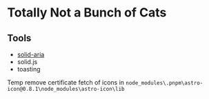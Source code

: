# Totally Not a Bunch of Cats

## Tools

* [solid-aria](https://github.com/solidjs-community/solid-aria)
* solid.js
* toasting

Temp remove certificate fetch of icons in `node_modules\.pnpm\astro-icon@0.8.1\node_modules\astro-icon\lib`

